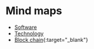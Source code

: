 # Mind maps
- [Software](https://mind-maps.github.io/software/)
- [Technology](https://mind-maps.github.io/technology/)
- [Block chain](https://mind-maps.github.io/blockchain/){:target="_blank"}

